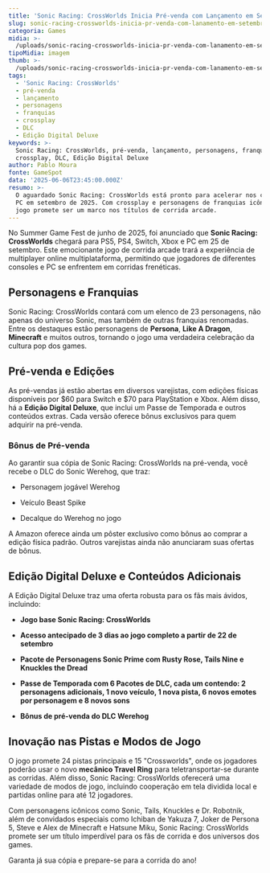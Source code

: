 ```yaml
---
title: 'Sonic Racing: CrossWorlds Inicia Pré-venda com Lançamento em Setembro'
slug: sonic-racing-crossworlds-inicia-pr-venda-com-lanamento-em-setembro
categoria: Games
midia: >-
  /uploads/sonic-racing-crossworlds-inicia-pr-venda-com-lanamento-em-setembro-thumb.jpg
tipoMidia: imagem
thumb: >-
  /uploads/sonic-racing-crossworlds-inicia-pr-venda-com-lanamento-em-setembro-thumb.jpg
tags:
  - 'Sonic Racing: CrossWorlds'
  - pré-venda
  - lançamento
  - personagens
  - franquias
  - crossplay
  - DLC
  - Edição Digital Deluxe
keywords: >-
  Sonic Racing: CrossWorlds, pré-venda, lançamento, personagens, franquias,
  crossplay, DLC, Edição Digital Deluxe
author: Pablo Moura
fonte: GameSpot
data: '2025-06-06T23:45:00.000Z'
resumo: >-
  O aguardado Sonic Racing: CrossWorlds está pronto para acelerar nos consoles e
  PC em setembro de 2025. Com crossplay e personagens de franquias icônicas, o
  jogo promete ser um marco nos títulos de corrida arcade.
---
```


No Summer Game Fest de junho de 2025, foi anunciado que **Sonic Racing: CrossWorlds** chegará para PS5, PS4, Switch, Xbox e PC em 25 de setembro. Este emocionante jogo de corrida arcade trará a experiência de multiplayer online multiplataforma, permitindo que jogadores de diferentes consoles e PC se enfrentem em corridas frenéticas.

## Personagens e Franquias

Sonic Racing: CrossWorlds contará com um elenco de 23 personagens, não apenas do universo Sonic, mas também de outras franquias renomadas. Entre os destaques estão personagens de **Persona**, **Like A Dragon**, **Minecraft** e muitos outros, tornando o jogo uma verdadeira celebração da cultura pop dos games.

## Pré-venda e Edições

As pré-vendas já estão abertas em diversos varejistas, com edições físicas disponíveis por $60 para Switch e $70 para PlayStation e Xbox. Além disso, há a **Edição Digital Deluxe**, que inclui um Passe de Temporada e outros conteúdos extras. Cada versão oferece bônus exclusivos para quem adquirir na pré-venda.

### Bônus de Pré-venda

Ao garantir sua cópia de Sonic Racing: CrossWorlds na pré-venda, você recebe o DLC do Sonic Werehog, que traz:

- Personagem jogável Werehog

- Veículo Beast Spike

- Decalque do Werehog no jogo

A Amazon oferece ainda um pôster exclusivo como bônus ao comprar a edição física padrão. Outros varejistas ainda não anunciaram suas ofertas de bônus.

## Edição Digital Deluxe e Conteúdos Adicionais

A Edição Digital Deluxe traz uma oferta robusta para os fãs mais ávidos, incluindo:

- **Jogo base Sonic Racing: CrossWorlds**

- **Acesso antecipado de 3 dias ao jogo completo a partir de 22 de setembro**

- **Pacote de Personagens Sonic Prime com Rusty Rose, Tails Nine e Knuckles the Dread**

- **Passe de Temporada com 6 Pacotes de DLC, cada um contendo: 2 personagens adicionais, 1 novo veículo, 1 nova pista, 6 novos emotes por personagem e 8 novos sons**

- **Bônus de pré-venda do DLC Werehog**

## Inovação nas Pistas e Modos de Jogo

O jogo promete 24 pistas principais e 15 "Crossworlds", onde os jogadores poderão usar o novo **mecânico Travel Ring** para teletransportar-se durante as corridas. Além disso, Sonic Racing: CrossWorlds oferecerá uma variedade de modos de jogo, incluindo cooperação em tela dividida local e partidas online para até 12 jogadores.

Com personagens icônicos como Sonic, Tails, Knuckles e Dr. Robotnik, além de convidados especiais como Ichiban de Yakuza 7, Joker de Persona 5, Steve e Alex de Minecraft e Hatsune Miku, Sonic Racing: CrossWorlds promete ser um título imperdível para os fãs de corrida e dos universos dos games.

Garanta já sua cópia e prepare-se para a corrida do ano!
